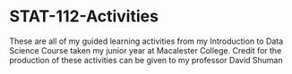 # STAT-112-Activities
These are all of my guided learning activities from my Introduction to Data Science Course taken my junior year at Macalester College. Credit for the production of these activities can be given to my professor David Shuman

